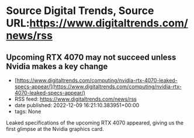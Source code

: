 # Source Digital Trends, Source URL:https://www.digitaltrends.com/news/rss

## Upcoming RTX 4070 may not succeed unless Nvidia makes a key change
 - [https://www.digitaltrends.com/computing/nvidia-rtx-4070-leaked-specs-appear/](https://www.digitaltrends.com/computing/nvidia-rtx-4070-leaked-specs-appear/)
 - RSS feed: https://www.digitaltrends.com/news/rss
 - date published: 2022-12-09 16:21:10.383951+00:00
 - tags: None

Leaked specifications of the upcoming RTX 4070 appeared, giving us the first glimpse at the Nvidia graphics card.

